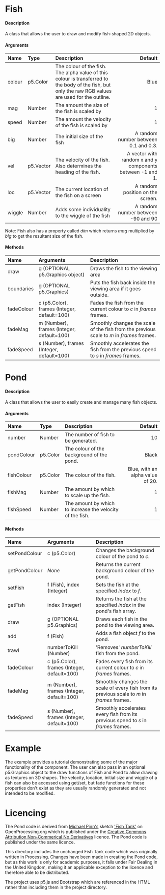 # Fish
#### Description
A class that allows the user to draw and modify fish-shaped 2D objects.
#### Arguments
|Name|Type|Description|Default|
|:---|:---|:----------|------:|
|colour|p5.Color|The colour of the fish. The alpha value of this colour is transferred to the body of the fish, but only the raw RGB values are used for the outline.|Blue|
|mag|Number|The amount the size of the fish is scaled by|1|
|speed|Number|The amount the velocity of the fish is scaled by|1|
|big|Number|The initial size of the fish|A random number between 0.1 and 0.3.|
|vel|p5.Vector|The velocity of the fish. Also determines the heading of the fish.|A vector with random x and y components between -1 and 1.|
|loc|p5.Vector|The current location of the fish on a screen|A random position on the screen.|
|wiggle|Number|Adds some individuality to the wiggle of the fish|A random number between -90 and 90|
Note: Fish also has a property called *dim* which returns *mag* multiplied by *big* to get the resultant size of the fish.
#### Methods
|Name|Arguments|Description|
|:---|:--------|:----------|
|draw|g (OPTIONAL p5.Graphics object)|Draws the fish to the viewing area|
|boundaries|g (OPTIONAL p5.Graphics)|Puts the fish back inside the viewing area if it goes outside.|
|fadeColour|c (p5.Color), frames (Integer, default=100)|Fades the fish from the current colour to *c* in *frames* frames.|
|fadeMag|m (Number), frames (Integer, default=100)|Smoothly changes the scale of the fish from the previous scale to *m* in *frames* frames.|
|fadeSpeed|s (Number), frames (Integer, default=100)|Smoothly accelerates the fish from the previous speed to *s* in *frames* frames.|

# Pond
#### Description
A class that allows the user to easily create and manage many fish objects.
#### Arguments
|Name|Type|Description|Default|
|:---|:---|:----------|------:|
|number|Number|The number of fish to be generated.|10|
|pondColour|p5.Color|The colour of the background of the pond.|Black|
|fishColour|p5.Color|The colour of the fish.|Blue, with an alpha value of 20.|
|fishMag|Number|The amount by which to scale up the fish.|1|
|fishSpeed|Number|The amount by which to increase the velocity of the fish.|1|
#### Methods
|Name|Arguments|Description|
|:---|:--------|:----------|
|setPondColour|c (p5.Color)|Changes the background colour of the pond to *c*.|
|getPondColour|*None*|Returns the current background colour of the pond.|
|setFish|f (Fish), index (Integer)|Sets the fish at the specified *index* to *f*.|
|getFish|index (Integer)|Returns the fish at the specified *index* in the pond's fish array.|
|draw|g (OPTIONAL p5.Graphics)|Draws each fish in the pond to the viewing area.|
|add|f (Fish)|Adds a fish object *f* to the pond.|
|trawl|numberToKill (Number)|'Removes' *numberToKill* fish from the pond.|
|fadeColour|c (p5.Color), frames (Integer, default=100)|Fades every fish from its current colour to *c* in *frames* frames.|
|fadeMag|m (Number), frames (Integer, default=100)|Smoothly changes the scale of every fish from its previous scale to *m* in *frames* frames.|
|fadeSpeed|s (Number), frames (Integer, default=100)|Smoothly accelerates every fish from its previous speed to *s* in *frames* frames.|

# Example
The example provides a tutorial demonstrating some of the major functionality of the component. The user can also pass in an optional p5.Graphics object to the draw functions of Fish and Pond to allow drawing as textures on 3D shapes. The velocity, location, initial size and wiggle of a fish can also be accessed using get/set, but fade functions for these properties don't exist as they are usually randomly generated and not intended to be modified.

# Licencing
The Pond code is derived from [Michael Pinn's](https://www.openprocessing.org/user/39442) sketch ['Fish Tank'](https://www.openprocessing.org/sketch/162912) on OpenProcessing.org which is published under the [Creative Commons Attribution Non-Commerical No Derivatives](https://creativecommons.org/licenses/by-nc-nd/3.0/) licence. The Pond code is published under the same licence.

This directory includes the unchanged Fish Tank code which was originally written in Processing. Changes have been made in creating the Pond code, but as this work is only for academic purposes, it falls under Fair Dealing in the United Kingdom, making it an applicable exception to the licence and therefore able to be distributed.

The project uses p5.js and Bootstrap which are referenced in the HTML rather than including them in the project directory.
